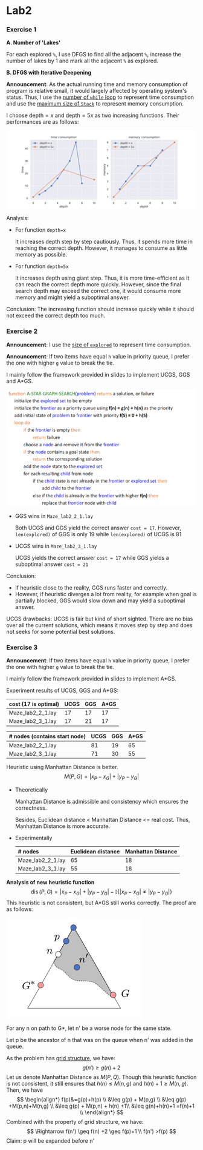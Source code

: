 # Lab2

### Exercise 1

**A. Number of 'Lakes'**

For each explored `%`, I use DFGS to find all the adjacent `%`, increase the number of lakes by 1 and mark all the adjacent `%` as explored.

**B. DFGS with Iterative Deepening**

**Announcement**: As the actual running time and memory consumption of program is relative small, it would largely affected by operating system's status. Thus, I use the <u>number of `while` loop</u> to represent time consumption and use the <u>maximum size of `Stack`</u> to represent memory consumption.

I choose $\text{depth}=x$ and $\text{depth}=5x$ as two increasing functions. Their performances are as follows:

![](img/iterative-function.svg)

Analysis:

- For function `depth=x`

  It increases depth step by step cautiously. Thus, it spends more time in reaching the correct depth. However, it manages to consume as little memory as possible. 

- For function `depth=5x` 

  It increases depth using giant step. Thus, it is more time-efficient as it can reach the correct depth more quickly. However, since the final search depth may exceed the correct one, it would consume more memory and might yield a suboptimal answer.

Conclusion: The increasing function should increase quickly while it should not exceed the correct depth too much.

### Exercise 2

**Announcement**: I use the <u>size of `explored`</u> to represent time consumption.

**Announcement**: If two items have equal `h` value in priority queue, I prefer the one with higher `g` value to break the tie.

I mainly follow the framework provided in slides to implement UCGS, GGS and A*GS. 

<img src="img/framework.png" style="zoom:50%;" />

- GGS wins in `Maze_lab2_2_1.lay`

  Both UCGS and GGS yield the correct answer `cost = 17`. However, `len(explored)` of GGS is only 19 while `len(explored)` of UCGS is 81

- UCGS wins in `Maze_lab2_3_1.lay`

  UCGS yields the correct answer `cost = 17` while GGS yields a suboptimal answer `cost = 21`

Conclusion:

- If heuristic close to the reality, GGS runs faster and correctly.
- However, if heuristic diverges a lot from reality, for example when goal is partially blocked, GGS would slow down and may yield a suboptimal answer.

UCGS drawbacks: UCGS is fair but kind of short sighted. There are no bias over all the current solutions, which means it moves step by step and does not seeks for some potential best solutions.

### Exercise 3

**Announcement**: If two items have equal `h` value in priority queue, I prefer the one with higher `g` value to break the tie.

I mainly follow the framework provided in slides to implement A*GS.

Experiment results of UCGS, GGS and A*GS:

| cost (17 is optimal) | UCGS | GGS  | A*GS |
| -------------------- | ---- | ---- | ---- |
| Maze_lab2_2_1.lay    | 17   | 17   | 17   |
| Maze_lab2_3_1.lay    | 17   | 21   | 17   |


| # nodes (contains start node) | UCGS | GGS  | A*GS |
| ----------------------------- | ---- | ---- | ---- |
| Maze_lab2_2_1.lay             | 81   | 19   | 65   |
| Maze_lab2_3_1.lay             | 71   | 30   | 55   |

Heuristic using Manhattan Distance is better.
$$
M(P,G)=\left|x_{P}-x_{G}\right|+\left|y_{P}-y_{G}\right|
$$

- Theoretically

  Manhattan Distance is admissible and consistency which ensures the correctness.

  Besides, Euclidean distance < Manhattan Distance <= real cost. Thus, Manhattan Distance is more accurate.

- Experimentally

  | # nodes           | Euclidean distance | Manhattan Distance |
  | ----------------- | ------------------ | ------------------ |
  | Maze_lab2_2_1.lay | 65                 | 18                 |
  | Maze_lab2_3_1.lay | 55                 | 18                 |

**Analysis of new heuristic function**
$$
\operatorname{dis}(P, G)=\left|x_{P}-x_{G}\right|+\left|y_{P}-y_{G}\right|-\mathbb{I}\left\{\left|x_{P}-x_{G}\right| \neq\left|y_{P}-y_{G}\right|\right\}
$$
This heuristic is not consistent, but A*GS still works correctly. The proof are as follows:

![](img/proof.png)

For any n on path to G*, let n' be a worse node for the same state.

Let p be the ancestor of n that was on the queue when n' was added in the queue.

As the problem has <u>grid structure</u>, we have:
$$
g(n') \geq g(n) +2
$$
Let us denote Manhattan Distance as $M(P,Q)$. Though this heuristic function is not consistent, it still ensures that $h(n)\leq M(n,g)$ and $h(n) +1 \geq M(n,g)$. Then, we have
$$
\begin{align*}
f(p)&=g(p)+h(p) \\
&\leq g(p) + M(p,g) \\
&\leq g(p) +M(p,n)+M(n,g) \\
&\leq g(p) + M(p,n) + h(n) +1\\
&\leq g(n)+h(n)+1 =f(n)+1 \\
\end{align*}
$$
Combined with the property of grid structure, we have:
$$
\Rightarrow f(n') \geq f(n) +2 \geq f(p)+1 \\
f(n') >f(p)
$$
Claim: p will be expanded before n'

